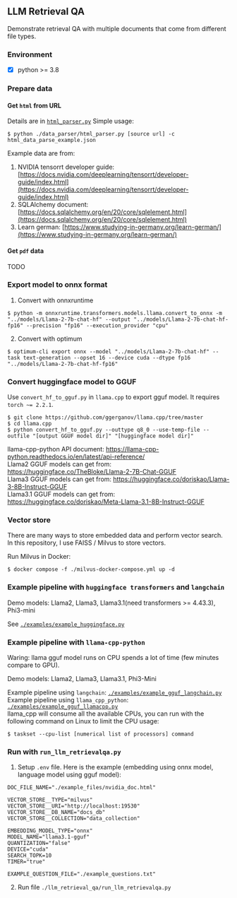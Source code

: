 ## LLM Retrieval QA

Demonstrate retrieval QA with multiple documents that come from different file types.

### Environment
- [x] python >= 3.8


### Prepare data
#### Get `html` from URL

Details are in [`html_parser.py`](https://github.com/kaoyuching/llm_retrieval_qa/blob/master/data_parser/html_parser.py)
Simple usage:

```=shell
$ python ./data_parser/html_parser.py [source url] -c html_data_parse_example.json
```

Example data are from:
1. NVIDIA tensorrt developer guide: [https://docs.nvidia.com/deeplearning/tensorrt/developer-guide/index.html](https://docs.nvidia.com/deeplearning/tensorrt/developer-guide/index.html)
2. SQLAlchemy document: [https://docs.sqlalchemy.org/en/20/core/sqlelement.html](https://docs.sqlalchemy.org/en/20/core/sqlelement.html)
3. Learn german: [https://www.studying-in-germany.org/learn-german/](https://www.studying-in-germany.org/learn-german/)

#### Get `pdf` data
TODO


### Export model to onnx format

1. Convert with onnxruntime

```=shell
$ python -m onnxruntime.transformers.models.llama.convert_to_onnx -m "../models/Llama-2-7b-chat-hf" --output "../models/Llama-2-7b-chat-hf-fp16" --precision "fp16" --execution_provider "cpu"
```

2. Convert with optimum

```=shell
$ optimum-cli export onnx --model "../models/Llama-2-7b-chat-hf" --task text-generation --opset 16 --device cuda --dtype fp16 "../models/Llama-2-7b-chat-hf-fp16"
```


### Convert huggingface model to GGUF
Use `convert_hf_to_gguf.py` in `llama.cpp` to export gguf model. It requires `torch ~= 2.2.1`.

```=shell
$ git clone https://github.com/ggerganov/llama.cpp/tree/master
$ cd llama.cpp
$ python convert_hf_to_gguf.py --outtype q8_0 --use-temp-file --outfile "[output GGUF model dir]" "[huggingface model dir]"
```

llama-cpp-python API document: https://llama-cpp-python.readthedocs.io/en/latest/api-reference/  
Llama2 GGUF models can get from: https://huggingface.co/TheBloke/Llama-2-7B-Chat-GGUF  
Llama3 GGUF models can get from: https://huggingface.co/doriskao/Llama-3-8B-Instruct-GGUF  
Llama3.1 GGUF models can get from: https://huggingface.co/doriskao/Meta-Llama-3.1-8B-Instruct-GGUF


### Vector store
There are many ways to store embedded data and perform vector search. In this repository, I use FAISS / Milvus to store vectors.

Run Milvus in Docker:

```=shell
$ docker compose -f ./milvus-docker-compose.yml up -d
```


### Example pipeline with `huggingface transformers` and `langchain`
Demo models: Llama2, Llama3, Llama3.1(need transformers >= 4.43.3), Phi3-mini

See [`./examples/example_huggingface.py`](https://github.com/kaoyuching/llm_retrieval_qa/blob/master/examples/example_huggingface.py)


### Example pipeline with `llama-cpp-python`
Waring: llama gguf model runs on CPU spends a lot of time (few minutes compare to GPU).  

Demo models: Llama2, Llama3, Llama3.1, Phi3-Mini

Example pipeline using `langchain`: [`./examples/example_gguf_langchain.py`](https://github.com/kaoyuching/llm_retrieval_qa/blob/master/examples/example_gguf_langchain.py)  
Example pipeline using `llama_cpp_python`: [`./examples/example_gguf_llamacpp.py`](https://github.com/kaoyuching/llm_retrieval_qa/blob/master/examples/example_gguf_llamacpp.py)  
llama_cpp will consume all the available CPUs, you can run with the following command on Linux to limit the CPU usage:

```=shell
$ taskset --cpu-list [numerical list of processors] command
```


### Run with `run_llm_retrievalqa.py`
1. Setup `.env` file. Here is the example (embedding using onnx model, language model using gguf model):

```
DOC_FILE_NAME="./example_files/nvidia_doc.html"

VECTOR_STORE__TYPE="milvus"
VECTOR_STORE__URI="http://localhost:19530"
VECTOR_STORE__DB_NAME="docs_db"
VECTOR_STORE__COLLECTION="data_collection"

EMBEDDING_MODEL_TYPE="onnx"
MODEL_NAME="llama3.1-gguf"
QUANTIZATION="false"
DEVICE="cuda"
SEARCH_TOPK=10
TIMER="true"

EXAMPLE_QUESTION_FILE="./example_questions.txt"
```

2. Run file `./llm_retrieval_qa/run_llm_retrievalqa.py`
